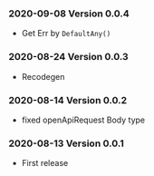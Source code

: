 
### 2020-09-08 Version 0.0.4
* Get Err by `DefaultAny()`

### 2020-08-24 Version 0.0.3
* Recodegen 

### 2020-08-14 Version 0.0.2
* fixed openApiRequest Body type

### 2020-08-13 Version 0.0.1
* First release